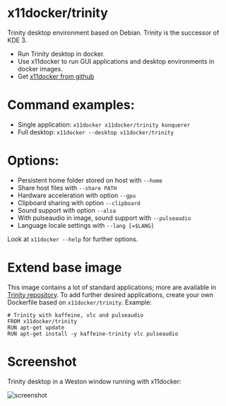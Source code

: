 # x11docker/trinity

Trinity desktop environment based on Debian. Trinity is the successor of KDE 3. 
 - Run Trinity desktop in docker.
 - Use x11docker to run GUI applications and desktop environments in docker images. 
 - Get [x11docker from github](https://github.com/mviereck/x11docker)

# Command examples: 
 - Single application: `x11docker x11docker/trinity konquerer`
 - Full desktop: `x11docker --desktop x11docker/trinity`

# Options:
 - Persistent home folder stored on host with   `--home`
 - Share host files with                        `--share PATH`
 - Hardware acceleration with option            `--gpu`
 - Clipboard sharing with option                `--clipboard`
 - Sound support with option                    `--alsa`
 - With pulseaudio in image, sound support with `--pulseaudio`
 - Language locale settings with                `--lang [=$LANG]`

Look at `x11docker --help` for further options.
 
# Extend base image
This image contains a lot of standard applications; more are available in [Trinity repository](http://ftp.fau.de/trinity/trinity-r14.0.0/debian/pool/main/). To add further desired applications, create your own Dockerfile based on `x11docker/trinity`. Example:
```
# Trinity with kaffeine, vlc and pulseaudio
FROM x11docker/trinity
RUN apt-get update
RUN apt-get install -y kaffeine-trinity vlc pulseaudio
```

 # Screenshot
 Trinity desktop in a Weston window running with x11docker:
 
 ![screenshot](https://raw.githubusercontent.com/mviereck/x11docker/screenshots/screenshot-trinity.png "Trinity desktop running in Weston window using x11docker")
 

